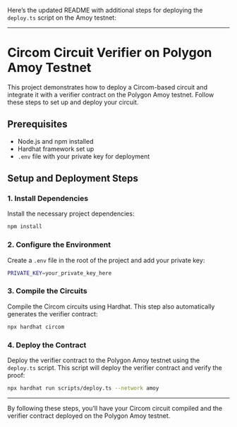 Here’s the updated README with additional steps for deploying the `deploy.ts` script on the Amoy testnet:

---

# Circom Circuit Verifier on Polygon Amoy Testnet

This project demonstrates how to deploy a Circom-based circuit and integrate it with a verifier contract on the Polygon Amoy testnet. Follow these steps to set up and deploy your circuit.

## Prerequisites

- Node.js and npm installed
- Hardhat framework set up
- `.env` file with your private key for deployment

## Setup and Deployment Steps

### 1. Install Dependencies

Install the necessary project dependencies:

```bash
npm install
```

### 2. Configure the Environment

Create a `.env` file in the root of the project and add your private key:

```bash
PRIVATE_KEY=your_private_key_here
```

### 3. Compile the Circuits

Compile the Circom circuits using Hardhat. This step also automatically generates the verifier contract:

```bash
npx hardhat circom
```

### 4. Deploy the Contract

Deploy the verifier contract to the Polygon Amoy testnet using the `deploy.ts` script. This script will deploy the verifier contract and verify the proof:

```bash
npx hardhat run scripts/deploy.ts --network amoy
```

---

By following these steps, you’ll have your Circom circuit compiled and the verifier contract deployed on the Polygon Amoy testnet.
